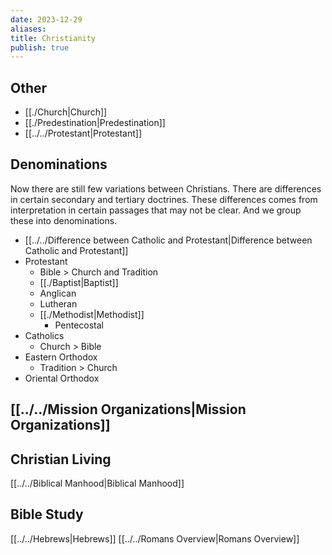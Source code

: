```yaml
---
date: 2023-12-29
aliases: 
title: Christianity
publish: true
---
```

## Other
- [[./Church|Church]]
- [[./Predestination|Predestination]]
- [[../../Protestant|Protestant]]

## Denominations
Now there are still few variations between Christians. There are differences in certain secondary and tertiary doctrines. These differences comes from interpretation in certain passages that may not be clear. And we group these into denominations.

- [[../../Difference between Catholic and Protestant|Difference between Catholic and Protestant]]
- Protestant
	- Bible > Church and Tradition
	- [[./Baptist|Baptist]]
	- Anglican
	- Lutheran
	- [[./Methodist|Methodist]]
		- Pentecostal
- Catholics
	- Church > Bible
- Eastern Orthodox
	- Tradition > Church
- Oriental Orthodox

## [[../../Mission Organizations|Mission Organizations]]

## Christian Living
[[../../Biblical Manhood|Biblical Manhood]]

## Bible Study
[[../../Hebrews|Hebrews]]
[[../../Romans Overview|Romans Overview]]